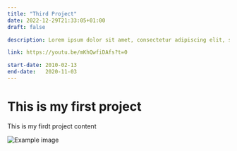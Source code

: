 ```yaml
---
title: "Third Project"
date: 2022-12-29T21:33:05+01:00
draft: false

description: Lorem ipsum dolor sit amet, consectetur adipiscing elit, sed do eiusmod tempor incididunt ut labore et dolore magna aliqua. Ut enim ad minim veniam, quis nostrud exercitation ullamco laboris nisi ut aliquip ex ea commodo consequat. Duis aute irure dolor in reprehenderit in voluptate velit esse cillum dolore eu fugiat nulla pariatur. Excepteur sint occaecat cupidatat non proident, sunt in culpa qui officia deserunt mollit anim id est laborum.

link: https://youtu.be/mKhQwfiDAfs?t=0

start-date: 2010-02-13
end-date:   2020-11-03
---
```


# This is my first project

This is my firdt project content

![Example image](/img/profile_picture.jpeg)